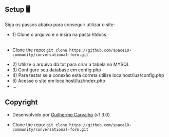 ## Setup 🖥
Siga os passos abaixo para conseguir utilizar o site:
<br>
<ul>
  <li>1) Clone o arquivo e o insira na pasta htdocs</li></br></ul>

- Clone the repo: ````git clone https://github.com/space10-community/conversational-form.git````

  <li>2) Utilize o arquivo db.txt para criar a tabela no MYSQL</li>
  <li>3) Configure seu database em config.php</li>
  <li>4) Para testar se a conexão está correta utilize localhost/luz/config.php</li>
  <li>5) Acesse o site em localhost/luz/index.php</li>
  <li>...</li>


## Copyright
- Desenvolvido por <a href="https://guilhermesc.com/" target="_blank">Guilherme Carvalho</a> (v1.3.0)

- Clone the repo: ````git clone https://github.com/space10-community/conversational-form.git````